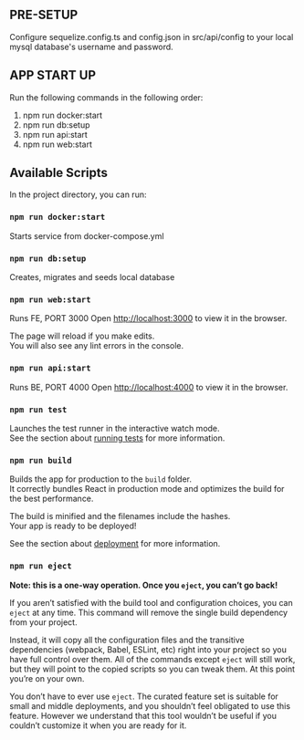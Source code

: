 ## PRE-SETUP

Configure sequelize.config.ts and config.json in src/api/config to your local mysql database's username and password.

## APP START UP

Run the following commands in the following order:
1. npm run docker:start
2. npm run db:setup
3. npm run api:start
4. npm run web:start

## Available Scripts

In the project directory, you can run:

### `npm run docker:start`

Starts service from docker-compose.yml

### `npm run db:setup`

Creates, migrates and seeds local database

### `npm run web:start`

Runs FE, PORT 3000
Open [http://localhost:3000](http://localhost:3000) to view it in the browser.

The page will reload if you make edits.\
You will also see any lint errors in the console.

### `npm run api:start`

Runs BE, PORT 4000
Open [http://localhost:4000](http://localhost:4000) to view it in the browser.

### `npm run test`

Launches the test runner in the interactive watch mode.\
See the section about [running tests](https://facebook.github.io/create-react-app/docs/running-tests) for more information.

### `npm run build`

Builds the app for production to the `build` folder.\
It correctly bundles React in production mode and optimizes the build for the best performance.

The build is minified and the filenames include the hashes.\
Your app is ready to be deployed!

See the section about [deployment](https://facebook.github.io/create-react-app/docs/deployment) for more information.

### `npm run eject`

**Note: this is a one-way operation. Once you `eject`, you can’t go back!**

If you aren’t satisfied with the build tool and configuration choices, you can `eject` at any time. This command will remove the single build dependency from your project.

Instead, it will copy all the configuration files and the transitive dependencies (webpack, Babel, ESLint, etc) right into your project so you have full control over them. All of the commands except `eject` will still work, but they will point to the copied scripts so you can tweak them. At this point you’re on your own.

You don’t have to ever use `eject`. The curated feature set is suitable for small and middle deployments, and you shouldn’t feel obligated to use this feature. However we understand that this tool wouldn’t be useful if you couldn’t customize it when you are ready for it.


